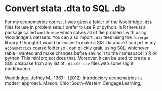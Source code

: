 # Convert stata .dta to SQL .db

For my econometrics course, I was given a folder of the Wooldridge `.dta` files for use in problem sets. I prefer to use R or python. In R there is a package called `wooldridge` which solves all of the problems with using Wooldridge's datasets. You can also import `.dta` files using the `foreign` library. I thought it would be easier to make a SQL database I can put in my `econometrics` course folder so I can quickly grab, using SQL, whichever table I wanted and make changes before saving it to the namespace in R _or_ python. This mini project does that. Moreover, it can be used to create a SQL database from any list of `.dta` or `.csv` files with some slight modification.


Wooldridge, Jeffrey M., 1960-. (2012). Introductory econometrics : a modern approach. Mason, Ohio :South-Western Cengage Learning,
